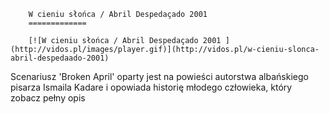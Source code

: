 
        W cieniu słońca / Abril Despedaçado 2001 
        =============
        
        [![W cieniu słońca / Abril Despedaçado 2001 ](http://vidos.pl/images/player.gif)](http://vidos.pl/w-cieniu-slonca-abril-despedaado-2001)
        
        
 Scenariusz 'Broken April' oparty jest na powieści autorstwa albańskiego pisarza Ismaila Kadare i opowiada historię młodego człowieka, który zobacz pełny opis
    